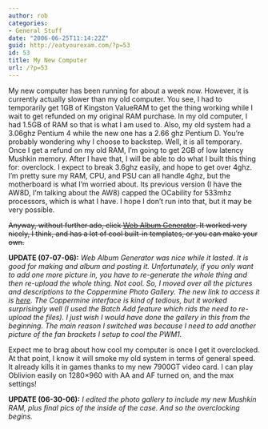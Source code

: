 ```yaml
---
author: rob
categories:
- General Stuff
date: "2006-06-25T11:14:22Z"
guid: http://eatyourexam.com/?p=53
id: 53
title: My New Computer
url: /?p=53
---
```

My new computer has been running for about a week now. However, it is currently actually slower than my old computer. You see, I had to temporarily get 1GB of Kingston ValueRAM to get the thing working while I wait to get refunded on my original RAM purchase. In my old computer, I had 1.5GB of RAM so that is what I am used to. Also, my old system had a 3.06ghz Pentium 4 while the new one has a 2.66 ghz Pentium D. You&#8217;re probably wondering why I choose to backstep. Well, it is all temporary. Once I get a refund on my old RAM, I&#8217;m going to get 2GB of low latency Mushkin memory. After I have that, I will be able to do what I built this thing for: overclock. I expect to break 3.6ghz easily, and hope to get over 4ghz. I&#8217;m pretty sure my RAM, CPU, and PSU can all handle 4ghz, but the motherboard is what I&#8217;m worried about. Its previous version (I have the AW8D, I&#8217;m talking about the AW8) capped the OCability for 533mhz processors, which is what I have. I hope I don&#8217;t run into that, but it may be very possible.

<strike>Anyway, without further ado, click [Web Album Generator](http://www.ornj.net/webalbum/). It worked very nicely, I think, and has a lot of cool built-in templates, or you can make your own.</strike>

**UPDATE (07-07-06):** _Web Album Generator was nice while it lasted. It is good for making and album and posting it. Unfortunately, if you only want to add one more picture in, you have to re-generate the whole thing and then re-upload the whole thing. Not cool. So, I moved over all the pictures and descriptions to the Coppermine Photo Gallery. The new link to access it is [here](http://www.eatyourexam.com/photos/thumbnails.php?album=2). The Coppermine interface is kind of tedious, but it worked surprisingly well (I used the Batch Add feature which rids the need to re-upload the files). I just wish I would have done the gallery in this from the beginning. The main reason I switched was because I need to add another picture of the fan brackets I setup to cool the PWM1._

Expect me to brag about how cool my computer is once I get it overclocked. At that point, I know it will smoke my old system in terms of general speed. It already kills it in games thanks to my new 7900GT video card. I can play Oblivion easily on 1280&#215;960 with AA and AF turned on, and the max settings!

**UPDATE (06-30-06):** _I edited the photo gallery to include my new Mushkin RAM, plus final pics of the inside of the case. And so the overclocking begins._